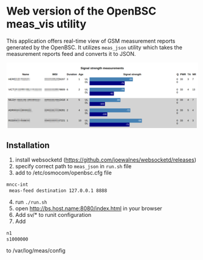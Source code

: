# Web version of the OpenBSC meas_vis utility

This application offers real-time view of GSM measurement reports generated by the OpenBSC. It utilizes `meas_json` utility which takes the measurement reports feed and converts it to JSON.

![Screenshot](meas_json_gui.png?raw=true)

## Installation

1. install websocketd (https://github.com/joewalnes/websocketd/releases)
2. specify correct path to `meas_json` in `run.sh` file
3. add to /etc/osmocom/openbsc.cfg file
```
mncc-int
 meas-feed destination 127.0.0.1 8888
```
4. run `./run.sh`
5. open http://bs.host.name:8080/index.html in your browser
6. Add sv/* to runit configuration
7. Add
```
n1
s1000000
```
to /var/log/meas/config 

